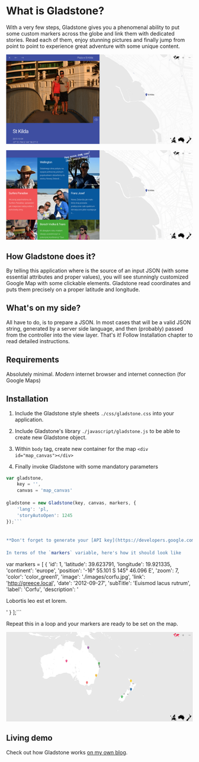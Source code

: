 # What is Gladstone?

With a very few steps, Gladstone gives you a phenomenal ability to put some custom markers across the globe
and link them with dedicated stories. Read each of them, enjoy stunning pictures and finally jump from point to point
to experience great adventure with some unique content.

![Gladstone main](./images/readme/preview_01.png)

![Gladstone tiles](./images/readme/preview_02.png)

## How Gladstone does it?

By telling this application where is the source of an input JSON (with some essential attributes and proper values), 
you will see stunningly customized Google Map with some clickable elements. Gladstone read coordinates and puts them 
precisely on a proper latitude and longitude.

## What's on my side?

All have to do, is to prepare a JSON. In most cases that will be a valid JSON string, generated by a server side language,
and then (probably) passed from the controller into the view layer. That's it! Follow Installation chapter to read detailed
instructions.

## Requirements

Absolutely minimal. *Modern* internet browser and internet connection (for Google Maps)

## Installation

1. Include the Gladstone style sheets `./css/gladstone.css` into your application.

2. Include Gladstone's library `./javascript/gladstone.js` to be able to create new Gladstone object.

3. Within `body` tag, create new container for the map `<div id="map_canvas"></div>`

4. Finally invoke Gladstone with some mandatory parameters

```js
var gladstone,
    key = '',
    canvas = 'map_canvas'

gladstone = new Gladstone(key, canvas, markers, {
    'lang': 'pl,
    'storyAutoOpen': 1245
});```


**Don't forget to generate your [API key](https://developers.google.com/maps/signup?hl=en)**.

In terms of the `markers` variable, here's how it should look like

```
var markers = [
    {
        'id': 1, 
        'latitude': 39.623791, 
        'longitude': 19.921335, 
        'continent': 
        'europe', 
        'position': '-16° 55.101 S 145° 46.096 E',
        'zoom': 7, 
        'color': 'color_green1', 
        'image': './images/corfu.jpg', 
        'link': 'http://greece.local', 
        'date': '2012-09-27',
        'subTitle': 'Euismod lacus rutrum', 
        'label': 'Corfu', 
        'description': '<p>Lobortis leo est et lorem.</p>'
    }
];```

Repeat this in a loop and your markers are ready to be set on the map.

![Gladstone all continents](./images/readme/preview_03.png)

## Living demo

Check out how Gladstone works [on my own blog](http://komarnicki.pl/mapa).
